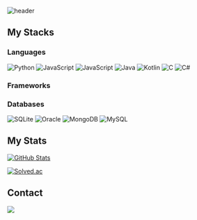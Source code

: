 ![header](https://capsule-render.vercel.app/api?type=venom&height=300&color=gradient&text=nevcea)

## My Stacks
### Languages
![Python](https://img.shields.io/badge/Python-3776AB?logo=python&logoColor=fff)
![JavaScript](https://img.shields.io/badge/JavaScript-F7DF1E?logo=javascript&logoColor=000)
![JavaScript](https://shields.io/badge/TypeScript-3178C6?logo=TypeScript&logoColor=FFF)
![Java](https://img.shields.io/badge/Java-%23ED8B00.svg?logo=openjdk&logoColor=white)
![Kotlin](https://img.shields.io/badge/Kotlin-%237F52FF.svg?logo=kotlin&logoColor=white)
![C](https://img.shields.io/badge/C-00599C?logo=c&logoColor=white)
![C#](https://custom-icon-badges.demolab.com/badge/C%23-%23239120.svg?logo=cshrp&logoColor=white)

### Frameworks

### Databases
![SQLite](https://img.shields.io/badge/SQLite-%2307405e.svg?logo=sqlite&logoColor=white)
![Oracle](https://custom-icon-badges.demolab.com/badge/Oracle-F80000?logo=oracle&logoColor=fff)
![MongoDB](https://img.shields.io/badge/MongoDB-%234ea94b.svg?logo=mongodb&logoColor=white)
![MySQL](https://img.shields.io/badge/-MySQL-4479A1?style=flat-square&logo=mysql&logoColor=white)

## My Stats
[![GitHub Stats](https://github-readme-stats.vercel.app/api?username=nevcea)](https://github.com/nevcea/github-readme-stats)

[![Solved.ac](http://mazassumnida.wtf/api/v2/generate_badge?boj=nevcea)](https://solved.ac/nevcea)

## Contact  
[![](https://img.shields.io/badge/Mail-EA4335?style=flat-square&logo=gmail&logoColor=white)](mailto:aduoss01@gmail.com)
